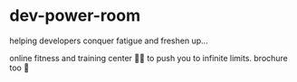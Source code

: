 # dev-power-room
helping developers conquer fatigue and freshen up...

online fitness and training center 🏋️‍♂️ to push you to infinite limits. brochure too :rocket:

